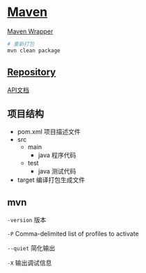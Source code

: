 # [Maven](https://maven.apache.org/)

[Maven Wrapper](https://maven.apache.org/wrapper/)

```bash
# 重新打包
mvn clean package
```

## [Repository](https://central.sonatype.com/)

[API文档](https://www.javadoc.io/)

## 项目结构

- pom.xml 项目描述文件
- src
  - main
    - java 程序代码
  - test
    - java 测试代码
- target 编译打包生成文件

## mvn

`-version` 版本

`-P` Comma-delimited list of profiles to activate

`--quiet` 简化输出

`-X` 输出调试信息

